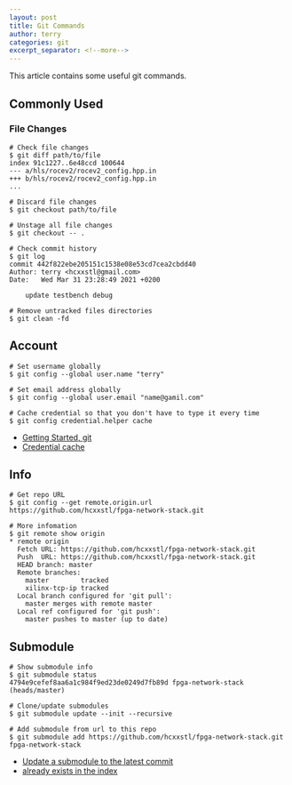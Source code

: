 ```yaml
---
layout: post
title: Git Commands
author: terry
categories: git
excerpt_separator: <!--more-->
---
```


This article contains some useful git commands.
<!--more-->

## Commonly Used

### File Changes

```shell
# Check file changes
$ git diff path/to/file
index 91c1227..6e48ccd 100644
--- a/hls/rocev2/rocev2_config.hpp.in
+++ b/hls/rocev2/rocev2_config.hpp.in
...

# Discard file changes
$ git checkout path/to/file

# Unstage all file changes
$ git checkout -- .

# Check commit history
$ git log
commit 442f822ebe205151c1538e08e53cd7cea2cbdd40
Author: terry <hcxxstl@gmail.com>
Date:   Wed Mar 31 23:28:49 2021 +0200

    update testbench debug

# Remove untracked files directories
$ git clean -fd

```

## Account

```shell
# Set username globally
$ git config --global user.name "terry"

# Set email address globally
$ git config --global user.email "name@gamil.com"

# Cache credential so that you don't have to type it every time
$ git config credential.helper cache
```

* [Getting Started, git](https://git-scm.com/book/en/v2/Getting-Started-First-Time-Git-Setup)
* [Credential cache](https://git-scm.com/docs/git-credential-cache)

## Info

```shell
# Get repo URL
$ git config --get remote.origin.url
https://github.com/hcxxstl/fpga-network-stack.git

# More infomation
$ git remote show origin
* remote origin
  Fetch URL: https://github.com/hcxxstl/fpga-network-stack.git
  Push  URL: https://github.com/hcxxstl/fpga-network-stack.git
  HEAD branch: master
  Remote branches:
    master        tracked
    xilinx-tcp-ip tracked
  Local branch configured for 'git pull':
    master merges with remote master
  Local ref configured for 'git push':
    master pushes to master (up to date)
```

## Submodule

```shell
# Show submodule info
$ git submodule status
4794e9cefef8aa6a1c984f9ed23de0249d7fb89d fpga-network-stack (heads/master)

# Clone/update submodules
$ git submodule update --init --recursive

# Add submodule from url to this repo
$ git submodule add https://github.com/hcxxstl/fpga-network-stack.git fpga-network-stack

```

* [Update a submodule to the latest commit](https://stackoverflow.com/questions/8191299/update-a-submodule-to-the-latest-commit)
* [already exists in the index](https://stackoverflow.com/questions/12898278/issue-with-adding-common-code-as-git-submodule-already-exists-in-the-index/14815959)